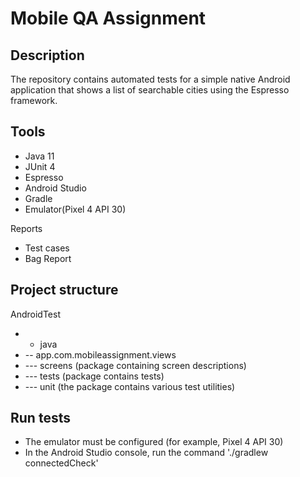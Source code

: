 # Mobile QA Assignment

## Description
The repository contains automated tests for a simple native Android application that shows a list of searchable cities using the Espresso framework. 

## Tools
- Java 11
- JUnit 4
- Espresso
- Android Studio
- Gradle
- Emulator(Pixel 4 API 30)

Reports
- Test cases
- Bag Report

## Project structure
AndroidTest
- - java
-  -- app.com.mobileassignment.views 
-   --- screens (package containing screen descriptions)
-   --- tests (package contains tests)
-   --- unit (the package contains various test utilities)
   
## Run tests
- The emulator must be configured (for example, Pixel 4 API 30)
- In the Android Studio console, run the command './gradlew connectedCheck'
